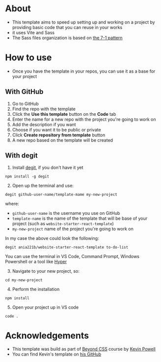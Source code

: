 # About

- This template aims to speed up setting up and working on a project by providing basic code that you can reuse in your works
- it uses Vite and Sass
- The Sass files organization is based on [the 7-1 pattern](https://sass-guidelin.es/#the-7-1-pattern)

# How to use

- Once you have the template in your repos, you can use it as a base for your project

## With GitHub

1. Go to GitHub
2. Find the repo with the template
3. Click the **Use this template** button on the **Code** tab
4. Enter the name for a new repo with the project you're going to work on
5. Add the description if you want
6. Choose if you want it to be public or private
7. Click **Create repository from template** button
8. A new repo based on the template will be created

## With degit

1. Install [degit](https://github.com/Rich-Harris/degit), if you don't have it yet

```
npm install -g degit
```

2. Open up the terminal and use:

```
degit github-user-name/template-mame my-new-project
```

where:

- `github-user-name` is the username you use on GitHub
- `template-name` is the name of the template that will be base of your project (such as `website-starter-react-template`)
- `my-new-project` name of the project you're going to work on

In my case the above could look the following:

```
degit ania221b/website-starter-react-template to-do-list
```

You can use the terminal in VS Code, Command Prompt, Windows Powershell or a tool like [Hyper](https://hyper.is/)

3. Navigate to your new project, so:

```
cd my-new-project
```

4. Perform the installation

```
npm install
```

5. Open your project up in VS code

```
code .
```

# Acknowledgements

- This template was build as part of [Beyond CSS](https://www.beyondcss.dev/) course by [Kevin Powell](https://www.kevinpowell.co/)
- You can find Kevin's template on [his GitHub](https://github.com/kevin-powell)
